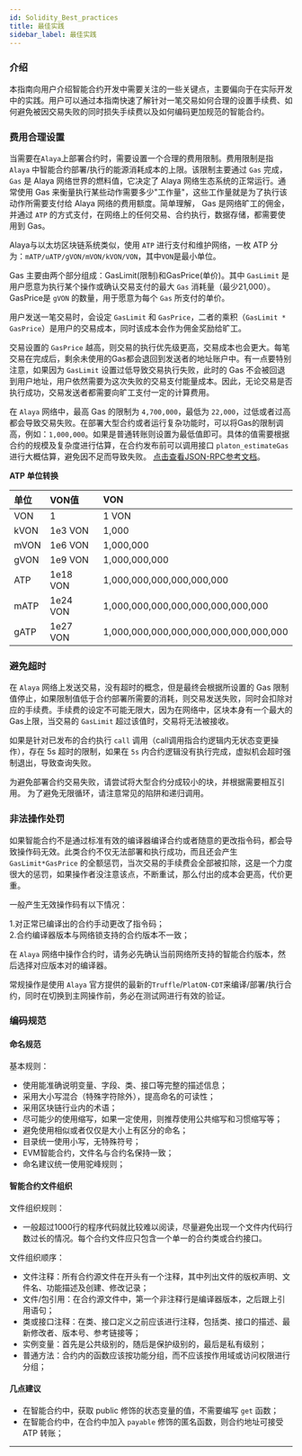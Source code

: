 ```yaml
---
id: Solidity_Best_practices
title: 最佳实践
sidebar_label: 最佳实践
---
```


### 介绍

本指南向用户介绍智能合约开发中需要关注的一些关键点，主要偏向于在实际开发中的实践。用户可以通过本指南快速了解针对一笔交易如何合理的设置手续费、如何避免被因交易失败的同时损失手续费以及如何编码更加规范的智能合约。


### 费用合理设置

当需要在`Alaya`上部署合约时，需要设置一个合理的费用限制。费用限制是指 `Alaya` 中智能合约部署/执行的能源消耗成本的上限。该限制主要通过 `Gas` 完成，`Gas` 是 Alaya 网络世界的燃料值，它决定了 Alaya 网络生态系统的正常运行。通常使用 Gas 来衡量执行某些动作需要多少"工作量"，这些工作量就是为了执行该动作所需要支付给 Alaya 网络的费用额度。简单理解， Gas 是网络旷工的佣金，并通过 `ATP` 的方式支付，在网络上的任何交易、合约执行，数据存储，都需要使用到 Gas。

Alaya与以太坊区块链系统类似，使用 `ATP` 进行支付和维护网络，一枚 ATP 分为：`mATP/uATP/gVON/mVON/kVON/VON`，其中`VON`是最小单位。

Gas 主要由两个部分组成：GasLimit(限制)和GasPrice(单价)。其中 `GasLimit` 是用户愿意为执行某个操作或确认交易支付的最大 `Gas` 消耗量（最少21,000）。GasPrice是 `gVON` 的数量，用于愿意为每个 `Gas` 所支付的单价。

用户发送一笔交易时，会设定 `GasLimit` 和 `GasPrice`，二者的乘积（`GasLimit * GasPrice`）是用户的交易成本，同时该成本会作为佣金奖励给旷工。

交易设置的 `GasPrice` 越高，则交易的执行优先级更高，交易成本也会更大。每笔交易在完成后，剩余未使用的Gas都会退回到发送者的地址账户中。有一点要特别注意，如果因为 `GasLimit` 设置过低导致交易执行失败，此时的 Gas 不会被回退到用户地址，用户依然需要为这次失败的交易支付能量成本。因此，无论交易是否执行成功，交易发送者都需要向旷工支付一定的计算费用。

在 `Alaya` 网络中，最高 Gas 的限制为 `4,700,000`，最低为 `22,000`，过低或者过高都会导致交易失败。在部署大型合约或者运行复杂功能时，可以将Gas的限制调高，例如：`1,000,000`。如果是普通转账则设置为最低值即可。具体的值需要根据合约的规模及复杂度进行估算，在合约发布前可以调用接口 `platon_estimateGas` 进行大概估算，避免因不足而导致失败。 [点击查看JSON-RPC参考文档](/alaya-devdocs/zh-CN/Json_Rpc)。

**ATP 单位转换**

| 单位 | VON值    | VON                                   |
| :--- | :------- | :------------------------------------ |
| VON  | 1        | 1 VON                                 |
| kVON | 1e3 VON  | 1,000                                 |
| mVON | 1e6 VON  | 1,000,000                             |
| gVON | 1e9 VON  | 1,000,000,000                         |
| ATP  | 1e18 VON | 1,000,000,000,000,000,000             |
| mATP | 1e24 VON | 1,000,000,000,000,000,000,000,000     |
| gATP | 1e27 VON | 1,000,000,000,000,000,000,000,000,000 |

### 避免超时

在 `Alaya` 网络上发送交易，没有超时的概念，但是最终会根据所设置的 Gas 限制值停止，如果限制值低于合约部署所需要的消耗，则交易发送失败，同时会扣除对应的手续费。手续费的设定不可能无限大，因为在网络中，区块本身有一个最大的Gas上限，当交易的 `GasLimit` 超过该值时，交易将无法被接收。

如果是针对已发布的合约执行 `call` 调用（call调用指合约逻辑内无状态变更操作），存在 5s 超时的限制，如果在 `5s` 内合约逻辑没有执行完成，虚拟机会超时强制退出，导致查询失败。

为避免部署合约交易失败，请尝试将大型合约分成较小的块，并根据需要相互引用。 为了避免无限循环，请注意常见的陷阱和递归调用。


### 非法操作处罚

如果智能合约不是通过标准有效的编译器编译合约或者随意的更改指令码，都会导致操作码无效。此类合约不仅无法部署和执行成功，而且还会产生 `GasLimit*GasPrice` 的全额惩罚，当次交易的手续费会全部被扣除，这是一个力度很大的惩罚，如果操作者没注意该点，不断重试，那么付出的成本会更高，代价更重。

一般产生无效操作码有以下情况：

1.对正常已编译出的合约手动更改了指令码；        
2.合约编译器版本与网络锁支持的合约版本不一致；

在 `Alaya` 网络中操作合约时，请务必先确认当前网络所支持的智能合约版本，然后选择对应版本对的编译器。

常规操作是使用 `Alaya` 官方提供的最新的`Truffle`/`PlatON-CDT`来编译/部署/执行合约，同时在切换到主网操作前，务必在测试网进行有效的验证。


### 编码规范

#### 命名规范

基本规则：

* 使用能准确说明变量、字段、类、接口等完整的描述信息；
* 采用大小写混合（特殊字符除外），提高命名的可读性；
* 采用区块链行业内的术语；
* 尽可能少的使用缩写，如果一定使用，则推荐使用公共缩写和习惯缩写等；
* 避免使用相似或者仅仅是大小上有区分的命名；
* 目录统一使用小写，无特殊符号；
* EVM智能合约，文件名与合约名保持一致；
* 命名建议统一使用驼峰规则；


#### 智能合约文件组织

文件组织规则：

* 一般超过1000行的程序代码就比较难以阅读，尽量避免出现一个文件内代码行数过长的情况。每个合约文件应只包含一个单一的合约类或合约接口。

文件组织顺序：

* 文件注释：所有合约源文件在开头有一个注释，其中列出文件的版权声明、文件名、功能描述及创建、修改记录；
* 文件/包引用：在合约源文件中，第一个非注释行是编译器版本，之后跟上引用语句；
* 类或接口注释：在类、接口定义之前应该进行注释，包括类、接口的描述、最新修改者、版本号、参考链接等；
* 实例变量：首先是公共级别的，随后是保护级别的，最后是私有级别；
* 普通方法：合约内的函数应该按功能分组，而不应该按作用域或访问权限进行分组；


#### 几点建议

* 在智能合约中，获取 public 修饰的状态变量的值，不需要编写 `get` 函数；
* 在智能合约中，在合约中加入 `payable` 修饰的匿名函数，则合约地址可接受 ATP 转账；

-----------------
